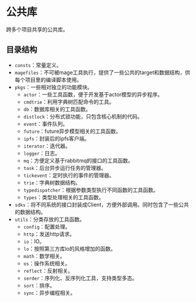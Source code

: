 # 公共库
跨多个项目共享的公共库。

## 目录结构
- `consts`：常量定义。
- `magefiles`：不可被mage工具执行，提供了一些公共的target和数据结构，供每个项目里的编译脚本使用。
- `pkgs`：一些相对独立的功能模块。
  - `actor`：一些工具函数，便于开发基于actor模型的异步程序。
  - `cmdtrie`：利用字典树匹配命令的工具。
  - `db`：数据库相关的工具函数。
  - `distlock`：分布式锁功能，只包含核心机制的代码。
  - `event`：事件队列。
  - `future`：future异步模型相关的工具函数。
  - `ipfs`：封装后的ipfs客户端。
  - `iterator`：迭代器。
  - `logger`：日志。
  - `mq`：方便定义基于rabbitmq的接口的工具函数。
  - `task`：后台异步运行任务的管理器。
  - `tickevent`：定时执行的事件的管理器。
  - `trie`：字典树数据结构。
  - `typedispatcher`：根据参数类型执行不同函数的工具函数。
  - `types`：类型处理相关的工具函数。
- `sdks`：将不同系统的接口封装成Client，方便外部调用。同时包含了一些公共的数据结构。
- `utils`：分类存放的工具函数。
  - `config`：配置处理。
  - `http`：发送http请求。
  - `io`：IO。
  - `lo`：按照第三方库lo的风格增加的函数。
  - `math`：数学相关。
  - `os`：操作系统相关。
  - `reflect`：反射相关。
  - `serder`：序列化、反序列化工具，支持类型多态。
  - `sort`：排序。
  - `sync`：异步编程相关。
